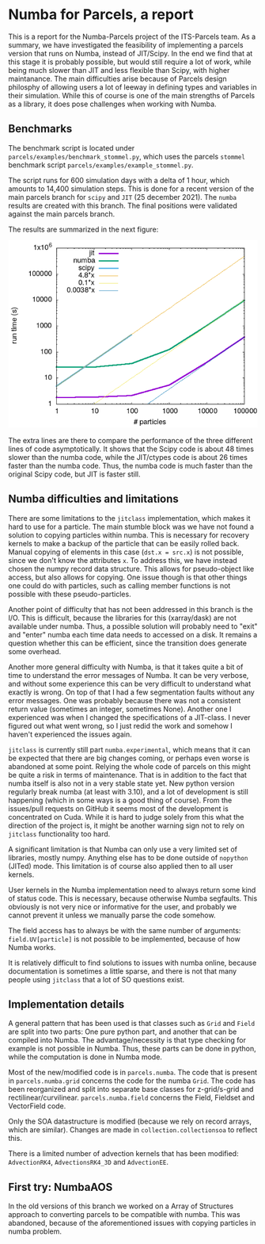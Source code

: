 # Numba for Parcels, a report

This is a report for the Numba-Parcels project of the ITS-Parcels team. As a summary, we have investigated the feasibility of implementing a parcels version that runs on Numba, instead of JIT/Scipy. In the end we find that at this stage it is probably possible, but would still require a lot of work, while being much slower than JIT and less flexible than Scipy, with higher maintanance. The main difficulties arise because of Parcels design philosphy of allowing users a lot of leeway in defining types and variables in their simulation. While this of course is one of the main strengths of Parcels as a library, it does pose challenges when working with Numba.

## Benchmarks

The benchmark script is located under `parcels/examples/benchmark_stommel.py`, which uses the parcels `stommel` benchmark script `parcels/examples/example_stommel.py`.

The script runs for 600 simulation days with a delta of 1 hour, which amounts to 14,400 simulation steps. This is done for a recent version of the main parcels branch for `scipy` and `JIT` (25 december 2021). The `numba` results are created with this branch. The final positions were validated against the main parcels branch.

The results are summarized in the next figure:

![bench](bench.png "Benchmarks")

The extra lines are there to compare the performance of the three different lines of code asymptotically. It shows that the Scipy code is about 48 times slower than the numba code, while the JIT/ctypes code is about 26 times faster than the numba code. Thus, the numba code is much faster than the original Scipy code, but JIT is faster still.

## Numba difficulties and limitations

There are some limitations to the `jitclass` implementation, which makes it hard to use for a particle. The main stumble block was we have not found a solution to copying particles within numba. This is necessary for recovery kernels to make a backup of the particle that can be easily rolled back. Manual copying of elements in this case (`dst.x = src.x`) is not possible, since we don't know the attributes `x`. To address this, we have instead chosen the numpy record data structure. This allows for pseudo-object like access, but also allows for copying. One issue though is that other things one could do with particles, such as calling member functions is not possible with these pseudo-particles.

Another point of difficulty that has not been addressed in this branch is the I/O. This is difficult, because the libraries for this (xarray/dask) are not available under numba. Thus, a possible solution will probably need to "exit" and "enter" numba each time data needs to accessed on a disk. It remains a question whether this can be efficient, since the transition does generate some overhead.

Another more general difficulty with Numba, is that it takes quite a bit of time to understand the error messages of Numba. It can be very verbose, and without some experience this can be very difficult to understand what exactly is wrong. On top of that I had a few segmentation faults without any error messages. One was probably because there was not a consistent return value (sometimes an integer, sometimes None). Another one I experienced was when I changed the specifications of a JIT-class. I never figured out what went wrong, so I just redid the work and somehow I haven't experienced the issues again.

`jitclass` is currently still part `numba.experimental`, which means that it can be expected that there are big changes coming, or perhaps even worse is abandoned at some point. Relying the whole code of parcels on this might be quite a risk in terms of maintenance. That is in addition to the fact that numba itself is also not in a very stable state yet. New python version regularly break numba (at least with 3.10), and a lot of development is still happening (which in some ways is a good thing of course). From the issues/pull requests on GitHub it seems most of the development is concentrated on Cuda. While it is hard to judge solely from this what the direction of the project is, it might be another warning sign not to rely on `jitclass` functionality too hard.

A significant limitation is that Numba can only use a very limited set of libraries, mostly numpy. Anything else has to be done outside of `nopython` (JITed) mode. This limitation is of course also applied then to all user kernels.

User kernels in the Numba implementation need to always return some kind of status code. This is necessary, because otherwise Numba segfaults. This obviously is not very nice or informative for the user, and probably we cannot prevent it unless we manually parse the code somehow.

The field access has to always be with the same number of arguments: `field.UV[particle]` is not possible to be implemented, because of how Numba works.

It is relatively difficult to find solutions to issues with numba online, because documentation is sometimes a little sparse, and there is not that many people using `jitclass` that a lot of SO questions exist.

## Implementation details

A general pattern that has been used is that classes such as `Grid` and `Field` are split into two parts: One pure python part, and another that can be compiled into Numba. The advantage/necessity is that type checking for example is not possible in Numba. Thus, these parts can be done in python, while the computation is done in Numba mode. 

Most of the new/modified code is in `parcels.numba`. The code that is present in `parcels.numba.grid` concerns the code for the numba `Grid`. The code has been reorganized and split into separate base classes for z-grid/s-grid and rectilinear/curvilinear. `parcels.numba.field` concerns the Field, Fieldset and VectorField code.

Only the SOA datastructure is modified (because we rely on record arrays, which are similar). Changes are made in `collection.collectionsoa` to reflect this.

There is a limited number of advection kernels that has been modified: `AdvectionRK4`, `AdvectionsRK4_3D` and `AdvectionEE`.

## First try: NumbaAOS

In the old versions of this branch we worked on a Array of Structures approach to converting parcels to be compatible with numba. This was abandoned, because of the aforementioned issues with copying particles in numba problem.
